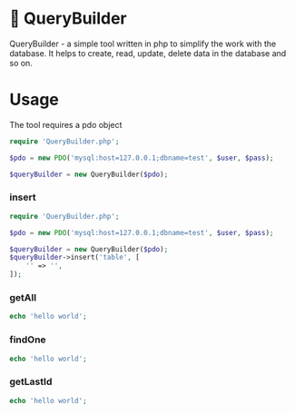 # 📜 QueryBuilder

QueryBuilder - a simple tool written in php to simplify the work with the database. It helps to create, read, update, delete data in the database and so on.

# Usage
The tool requires a pdo object
```php
require 'QueryBuilder.php';

$pdo = new PDO('mysql:host=127.0.0.1;dbname=test', $user, $pass);

$queryBuilder = new QueryBuilder($pdo);
```

### insert

```php
require 'QueryBuilder.php';

$pdo = new PDO('mysql:host=127.0.0.1;dbname=test', $user, $pass);

$queryBuilder = new QueryBuilder($pdo);
$queryBuilder->insert('table', [
    '' => '',
]);
```

### getAll

```php
echo 'hello world';
```

### findOne

```php
echo 'hello world';
```

### getLastId

```php
echo 'hello world';
```
